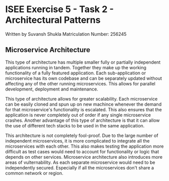 # ISEE Exercise 5 - Task 2 - Architectural Patterns 

Written by Suvansh Shukla Matriculation Number: 256245

## Microservice Architecture

This type of architecture has multiple smaller fully or partially independent applications running in tandem. Together they make up the working functionality of a fully featured application. Each sub-application or microservice has its own codebase and can be separately updated without affecting any of the other running microservices. This allows for parallel development, deployment and maintenance. 

This type of architecture allows for greater scalability. Each microservice can be easily cloned and spun up on new machince whenever the demand for that microservice's functionality is escalated. This also ensures that the application is never completely out of order if any single microservice crashes. Another advantage of this type of architecture is that it can allow the use of
different tech stacks to be used in the same application.

This architecture is not completely fool-proof. Due to the large number of independent microservices, it is more complicated to integrate all the microservices with each other. This also makes testing the application more difficult as test cases would need to account for functionality or logic that depends on other services. Microservice architecture also introduces more areas of vulternability. As each separate microservice would need to be independently secured. Especially if all the microservices don't share a common network or region.

